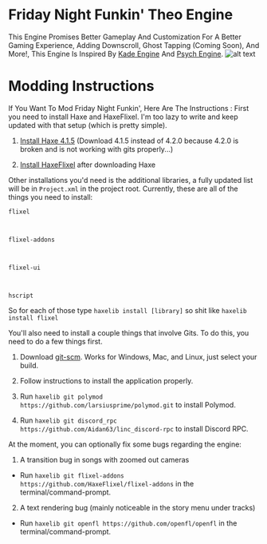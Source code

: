 # Friday Night Funkin' Theo Engine
This Engine Promises Better Gameplay And Customization For A Better Gaming Experience, Adding Downscroll, Ghost Tapping (Coming Soon), And More!, This Engine Is Inspired By [Kade Engine](https://github.com/KadeDev/Kade-Engine) And [Psych Engine](https://github.com/ShadowMario/FNF-PsychEngine).
![alt text](https://github.com/TheoPortz/Theo-Engine/blob/master/theoEngineLogo.png?raw=true)

# Modding Instructions
If You Want To Mod Friday Night Funkin', Here Are The Instructions :
First you need to install Haxe and HaxeFlixel. I'm too lazy to write and keep updated with that setup (which is pretty simple). 



1. [Install Haxe 4.1.5](https://haxe.org/download/version/4.1.5/) (Download 4.1.5 instead of 4.2.0 because 4.2.0 is broken and is not working with gits properly...)



2. [Install HaxeFlixel](https://haxeflixel.com/documentation/install-haxeflixel/) after downloading Haxe







Other installations you'd need is the additional libraries, a fully updated list will be in `Project.xml` in the project root. Currently, these are all of the things you need to install:






```
flixel



flixel-addons



flixel-ui



hscript
```






So for each of those type `haxelib install [library]` so shit like `haxelib install flixel`







You'll also need to install a couple things that involve Gits. To do this, you need to do a few things first.



1. Download [git-scm](https://git-scm.com/downloads). Works for Windows, Mac, and Linux, just select your build.



2. Follow instructions to install the application properly.



3. Run `haxelib git polymod https://github.com/larsiusprime/polymod.git` to install Polymod.



4. Run `haxelib git discord_rpc https://github.com/Aidan63/linc_discord-rpc` to install Discord RPC.







At the moment, you can optionally fix some bugs regarding the engine:



1. A transition bug in songs with zoomed out cameras



- Run `haxelib git flixel-addons https://github.com/HaxeFlixel/flixel-addons` in the terminal/command-prompt.



2. A text rendering bug (mainly noticeable in the story menu under tracks)



- Run `haxelib git openfl https://github.com/openfl/openfl` in the terminal/command-prompt.
